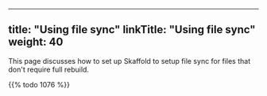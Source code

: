 
---
title: "Using file sync"
linkTitle: "Using file sync"
weight: 40
---

This page discusses how to set up Skaffold to setup file sync for files that don't require full rebuild.
 
{{% todo 1076 %}} 
